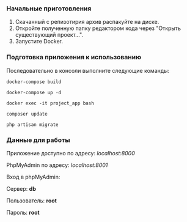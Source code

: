 ### Начальные приготовления ###
1. Скачанный с репизотирия архив распакуйте на диске.
2. Откройте полученную папку редактором кода через "Открыть существующий проект...".
3. Запустите Docker.


### Подготовка приложения к использованию

Последовательно в консоли выполните следующие команды:

`docker-compose build`

`docker-compose up -d`

`docker exec -it project_app bash`

`composer update`

`php artisan migrate`

### Данные для работы 

Приложение доступно по адресу:
*localhost:8000*

PhpMyAdmin по адресу:
*localhost:8001*

Вход в phpMyAdmin:

Сервер: **db**

Пользователь: **root**

Пароль: **root**
